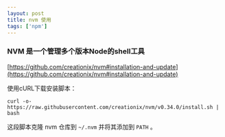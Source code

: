 ```yaml
---
layout: post
title: nvm 使用
tags: ['npm']
---
```


### NVM 是一个管理多个版本Node的shell工具
[https://github.com/creationix/nvm#installation-and-update](https://github.com/creationix/nvm#installation-and-update)

使用cURL下载安装脚本：
```$xslt
curl -o- https://raw.githubusercontent.com/creationix/nvm/v0.34.0/install.sh | bash
```
这段脚本克隆 nvm 仓库到 `~/.nvm` 并将其添加到 `PATH` 。
